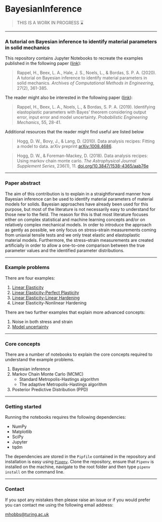 # BayesianInference

> THIS IS A WORK IN PROGRESS :hourglass:

---

### A tutorial on Bayesian inference to identify material parameters in solid mechanics

This repository contains Jupyter Notebooks to recreate the examples published in the following paper ([link](https://doi.org/10.1007/s11831-018-09311-x)):

>Rappel, H., Beex, L. A., Hale, J. S., Noels, L., & Bordas, S. P. A. (2020). A tutorial on Bayesian inference to identify material parameters in solid mechanics. *Archives of Computational Methods in Engineering*, 27(2), 361-385.

The reader might also be interested in the following paper ([link](https://doi.org/10.1016/j.probengmech.2018.08.004)):

>Rappel, H., Beex, L. A., Noels, L., & Bordas, S. P. A. (2019). Identifying elastoplastic parameters with Bayes’ theorem considering output error, input error and model uncertainty. *Probabilistic Engineering Mechanics*, 55, 28-41.

Additional resources that the reader might find useful are listed below

>Hogg, D. W., Bovy, J., & Lang, D. (2010). Data analysis recipes: Fitting a model to data. arXiv preprint [arXiv:1008.4686](https://doi.org/10.48550/arXiv.1008.4686).

>Hogg, D. W., & Foreman-Mackey, D. (2018). Data analysis recipes: Using markov chain monte carlo. *The Astrophysical Journal Supplement Series*, 236(1), 11. [doi.org/10.3847/1538-4365/aab76e](https://doi.org/10.3847/1538-4365/aab76e)

---

### Paper abstract

The aim of this contribution is to explain in a straightforward manner how Bayesian inference can be used to identify material parameters of material models for solids. Bayesian approaches have already been used for this purpose, but most of the literature is not necessarily easy to understand for those new to the field. The reason for this is that most literature focuses either on complex statistical and machine learning concepts and/or on relatively complex mechanical models. In order to introduce the approach as gently as possible, we only focus on stress–strain measurements coming from uniaxial tensile tests and we only treat elastic and elastoplastic material models. Furthermore, the stress–strain measurements are created artificially in order to allow a one-to-one comparison between the true parameter values and the identified parameter distributions.

---

### Example problems

There are four examples:

1) [Linear Elasticity](1_linear_elasticity.ipynb)
2) [Linear Elasticity-Perfect Plasticity](2_linear_elasticity_perfect_plasticity.ipynb)
3) [Linear Elasticity-Linear Hardening](3_linear_elasticity_linear_hardening.ipynb)
4) Linear Elasticity-Nonlinear Hardening

There are two further examples that explain more advanced concepts: 

1) Noise in both stress and strain
2) [Model uncertainty](model_uncertainty.ipynb)

---

### Core concepts

There are a number of notebooks to explain the core concepts required to understand the example problems.

1) Bayesian inference
2) Markov Chain Monte Carlo (MCMC)
    - Standard Metropolis-Hastings algorithm
    - The adaptive Metropolis-Hastings algorithm
3) Posterior Predictive Distribution (PPD)


---

### Getting started

Running the notebooks requires the following dependencies:

- NumPy
- Matplotlib
- SciPy
- Jupyter
- tqdm

The dependencies are stored in the `Pipfile` contained in the repository and installation is easy using [`Pipenv`](https://pipenv.pypa.io/en/latest/). Clone the repository, ensure that `Pipenv` is installed on the machine, navigate to the root folder and then type `pipenv install` on the command line.

---

### Contact

If you spot any mistakes then please raise an issue or if you would prefer you can contact me using the following email address:

mhobbs@turing.ac.uk 


